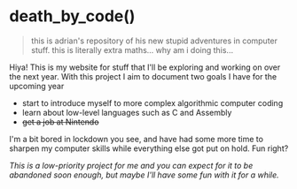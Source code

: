 # death_by_code()
> this is adrian's repository of his new stupid adventures in computer stuff. this is literally extra maths... why am i doing this...

Hiya! This is my website for stuff that I'll be exploring and working on over the next year. With this project I aim to document two goals I have for the upcoming year

- start to introduce myself to more complex algorithmic computer coding
- learn about low-level languages such as C and Assembly
- ~~get a job at Nintendo~~

I'm a bit bored in lockdown you see, and have had some more time to sharpen my computer skills while everything else got put on hold. Fun right?

_This is a low-priority project for me and you can expect for it to be abandoned soon enough, but maybe I'll have some fun with it for a while._